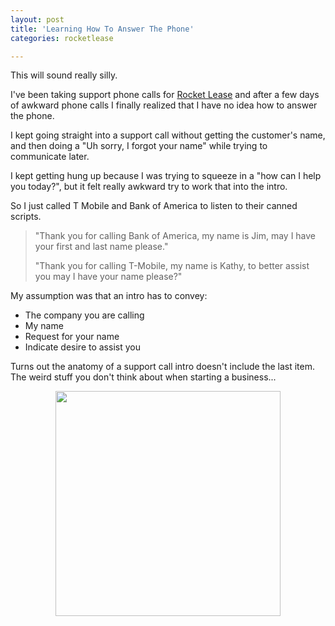 ```yaml
---
layout: post
title: 'Learning How To Answer The Phone'
categories: rocketlease

---
```


This will sound really silly.

I've been taking support phone calls for <a href="http://www.rocketlease.com/">Rocket Lease</a> and after a few days of awkward phone calls I finally realized that I have no idea how to answer the phone.

I kept going straight into a support call without getting the customer's name, and then doing a "Uh sorry, I forgot your name" while trying to communicate later.

I kept getting hung up because I was trying to squeeze in a "how can I help you today?", but it felt really awkward try to work that into the intro.

So I just called T Mobile and Bank of America to listen to their canned scripts.
<blockquote>"Thank you for calling Bank of America, my name is Jim, may I have your first and last name please."

"Thank you for calling T-Mobile, my name is Kathy, to better assist you may I have your name please?"</blockquote>
My assumption was that an intro has to convey:
- The company you are calling
- My name
- Request for your name
- Indicate desire to assist you

Turns out the anatomy of a support call intro doesn't include the last item. The weird stuff you don't think about when starting a business...
<p style="text-align: center;"><a href="/images/phone.gif"><img class="aligncenter  wp-image-173" title="phone" src="/images/phone.gif" alt="" width="360" height="360" /></a></p>
